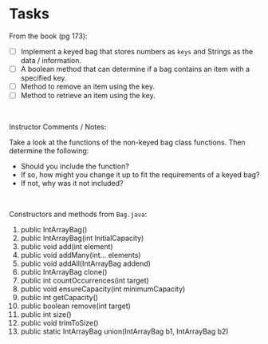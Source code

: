 # Tasks

From the book (pg 173): 

- [ ] Implement a keyed bag that stores numbers as `keys` and Strings as the data / information. 
- [ ] A boolean method that can determine if a bag contains an item with a specified key. 
- [ ] Method to remove an item using the key.  
- [ ] Method to retrieve an item using the key. 

<br> 

Instructor Comments / Notes: 

Take a look at the functions of the non-keyed bag class functions. Then determine the following: 

- Should you include the function? 
- If so, how might you change it up to fit the requirements of a keyed bag? 
- If not, why was it not included? 

<!-- TODO: Include in cover page ^^ -->

<br>

Constructors and methods from `Bag.java`: 

1. public IntArrayBag() 
2. public IntArrayBag(int InitialCapacity)
3. public void add(int element)
4. public void addMany(int... elements) 
5. public void addAll(IntArrayBag addend) 
6. public IntArrayBag clone()
7. public int countOccurrences(int target)
8. public void ensureCapacity(int minimumCapacity) 
9. public int getCapacity() 
10. public boolean remove(int target) 
11. public int size() 
12. public void trimToSize() 
13. public static IntArrayBag union(IntArrayBag b1, IntArrayBag b2)